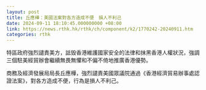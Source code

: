 ```yaml
---
layout: post
title: 丘應樺：美國法案對各方造成不便　損人不利己
date: 2024-09-11 18:10:45.000000000 +08:00
link: https://news.rthk.hk/rthk/ch/component/k2/1770242-20240911.htm
categories: rthk
---
```


特區政府強烈譴責美方，詆毁香港維護國家安全的法律和抹黑香港人權狀況，強調三個駐美經貿辦會繼續無畏無懼和不偏不倚地推廣香港優勢。

商務及經濟發展局局長丘應樺，強烈譴責美國眾議院通過《香港經濟貿易辦事處認證法案》，對各方造成不便，行為是損人不利己。
